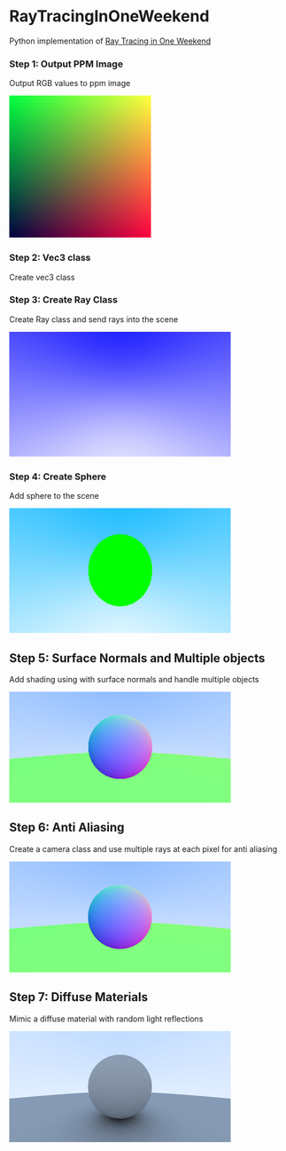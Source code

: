 # RayTracingInOneWeekend

Python implementation of [Ray Tracing in One Weekend](https://raytracing.github.io/books/RayTracingInOneWeekend.html)

### Step 1: Output PPM Image

Output RGB values to ppm image

![step1](images/png/step1.png)

### Step 2: Vec3 class 

Create vec3 class 

### Step 3: Create Ray Class 

Create Ray class and send rays into the scene 

![step3](images/png/step3.png)

### Step 4: Create Sphere 

Add sphere to the scene 

![step4](images/png/step4.png)

## Step 5: Surface Normals and Multiple objects

Add shading using with surface normals and handle multiple objects

![step5](images/png/step5.png)

## Step 6: Anti Aliasing 

Create a camera class and use multiple rays at each pixel for anti aliasing

![step6](images/png/step6.png)

## Step 7: Diffuse Materials

Mimic a diffuse material with random light reflections

![step7](images/png/step7.png)